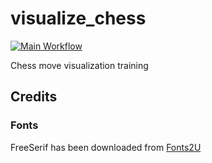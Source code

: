 # visualize_chess

[![Main Workflow](https://github.com/loloof64/VisualizeChess/actions/workflows/main_workflow.yml/badge.svg)](https://github.com/loloof64/VisualizeChess/actions/workflows/main_workflow.yml)

Chess move visualization training

## Credits

### Fonts

FreeSerif has been downloaded from [Fonts2U](https://fr.fonts2u.com/free-serif.police)
